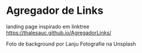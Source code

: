
# Agregador de Links
landing page inspirado em linktree
https://thalesauc.github.io/AgregadorLinks/

Foto de background por Lanju Fotografie na Unsplash